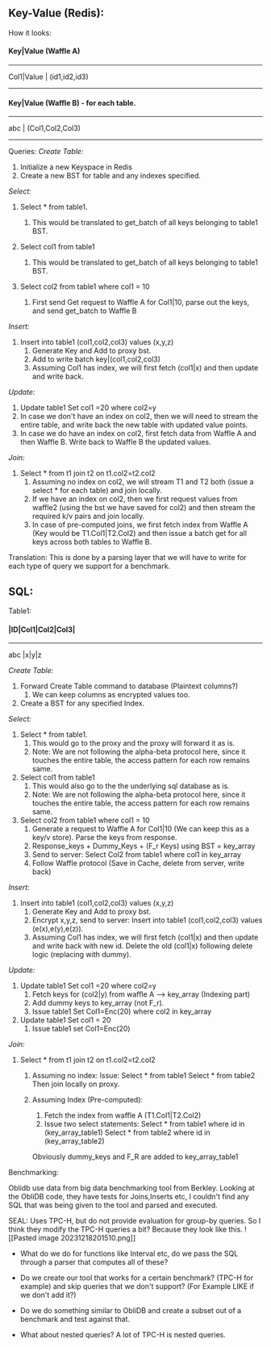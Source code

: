 

## Key-Value (Redis):

How it looks: 
#### Key|Value (Waffle A)
--------------
Col1|Value | (id1,id2,id3)
<hr>

#### Key|Value (Waffle B) - for each table.
--------------
abc | (Col1,Col2,Col3)
<hr>

Queries: 
*Create Table:*
1. Initialize a new Keyspace in Redis
2. Create a new BST for table and any indexes specified. 


*Select:*
1. Select * from table1. 
	1. This would be translated to get_batch of all keys belonging to table1 BST. 
	
2. Select col1 from table1
	1. This would be translated to get_batch of all keys belonging to table1 BST.
	
3. Select col2 from table1 where col1 = 10
	1. First send Get request to Waffle A for Col1|10, parse out the keys, and send get_batch to Waffle B

*Insert:*
1. Insert into table1 (col1,col2,col3) values (x,y,z)
	1. Generate Key and Add to proxy bst.
	2. Add to write batch key|(col1,col2,col3)
	3. Assuming Col1 has index, we will first fetch (col1|x) and then update and write back. 

*Update:*
1. Update table1 Set col1 =20 where col2=y
3. In case we don't have an index on col2, then we will need to stream the entire table, and write back the new table with updated value points.
4. In case we do have an index on col2, first fetch data from Waffle A and then Waffle B. Write back to Waffle B the updated values. 

*Join:*
1. Select * from t1 join t2 on t1.col2=t2.col2
	1. Assuming no index on col2, we will stream T1 and T2 both (issue a select * for each table) and join locally. 
	2. If we have an index on col2, then we first request values from waffle2 (using the bst we have saved for col2) and then stream the required k/v pairs and join locally. 
	3. In case of pre-computed joins, we first fetch index from Waffle A (Key would be T1.Col1|T2.Col2) and then issue a batch get for all keys across both tables to Waffle B. 

Translation: This is done by a parsing layer that we will have to write for each type of query we support for a benchmark. 

## SQL: 

Table1: 

#### |ID|Col1|Col2|Col3|
---------------------------
abc |x|y|z


*Create Table:*
1. Forward Create Table command to database (Plaintext columns?)
	1. We can keep columns as encrypted values too. 
2. Create a BST for any specified Index. 

*Select:*
1. Select * from table1. 
	1. This would go to the proxy and the proxy will forward it as is.  
	2. Note: We are not following the alpha-beta protocol here, since it touches the entire table, the access pattern for each row remains same.
2. Select col1 from table1
	1. This would also go to the the underlying sql database as is.
	2. Note: We are not following the alpha-beta protocol here, since it touches the entire table, the access pattern for each row remains same.
3. Select col2 from table1 where col1 = 10
	1. Generate a request to Waffle A for Col1|10 (We can keep this as a key/v store). Parse the keys from response. 
	2. Response_keys + Dummy_Keys + (F_r Keys) using BST = key_array
	3. Send to server: Select Col2 from table1 where col1 in key_array
	4. Follow Waffle protocol (Save in Cache, delete from server, write back)

*Insert:*
1. Insert into table1 (col1,col2,col3) values (x,y,z)
	1. Generate Key and Add to proxy bst.
	2. Encrypt x,y,z, send to server: Insert into table1 (col1,col2,col3) values (e(x),e(y),e(z)).
	3. Assuming Col1 has index, we will first fetch (col1|x) and then update and write back with new id. Delete the old (col1|x) following delete logic (replacing with dummy).

*Update:*
1. Update table1 Set col1 =20 where col2=y
	1. Fetch keys for (col2|y) from waffle A --> key_array (Indexing part)
	2. Add dummy keys to key_array (not F_r). 
	3. Issue table1 Set Col1=Enc(20) where col2 in key_array
2. Update table1 Set col1 = 20
	1. Issue table1 set Col1=Enc(20)

*Join:*
1. Select * from t1 join t2 on t1.col2=t2.col2
	1. Assuming no index: 
	Issue: 
		 Select * from table1
		 Select * from table2 
	Then join locally on proxy. 

	2. Assuming Index (Pre-computed):
		1. Fetch the index from waffle A (T1.Col1|T2.Col2) 
		2. Issue two select statements:
		Select * from table1 where id in (key_array_table1)
		Select * from table2 where id in (key_array_table2)

		Obviously dummy_keys and F_R are added to key_array_table1 




Benchmarking:


Oblidb use data from big data benchmarking tool from Berkley. Looking at the ObliDB code, they have tests for Joins,Inserts etc, I couldn't find any SQL that was being given to the tool and parsed and executed.

SEAL: Uses TPC-H, but do not provide evaluation for group-by queries. So I think they modify the TPC-H queries a bit? Because they look like this. 
![[Pasted image 20231218201510.png]]

* What do we do for functions like Interval etc, do we pass the SQL through a parser that computes all of these? 

* Do we create our tool that works for a certain benchmark? (TPC-H for example) and skip queries that we don't support? (For Example LIKE if we don't add it?)

* Do we do something similar to ObliDB and create a subset out of a benchmark and test against that. 

* What about nested queries? A lot of TPC-H is nested queries. 